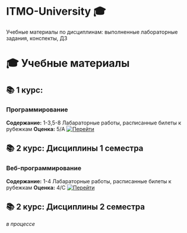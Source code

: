 # ITMO-University 🎓
Учебные материалы по дисциплинам: выполненные лабораторные задания, конспекты, ДЗ

# 🎓 Учебные материалы


## 📚 1 курс:

### Программирование
**Содержание:** 1-3,5-8 Лабараторные работы, расписанные билеты к рубежкам
**Оценка:** 5/A
[![Перейти](https://img.shields.io/badge/Перейти_к_материалам-8A2BE2?style=for-the-badge&logo=github)](https://github.com/dbnnae-major/university-prog)

## 📚 2 курс: Дисциплины 1 семестра

### Веб-программирование
**Содержание:** 1-4 Лабараторные работы, расписанные билеты к рубежкам
**Оценка:** 4/C
[![Перейти](https://img.shields.io/badge/Перейти_к_материалам-8A2BE2?style=for-the-badge&logo=github)](https://github.com/dbnnae-major/university-web)

## 📚 2 курс: Дисциплины 2 семестра
*в процессе*

